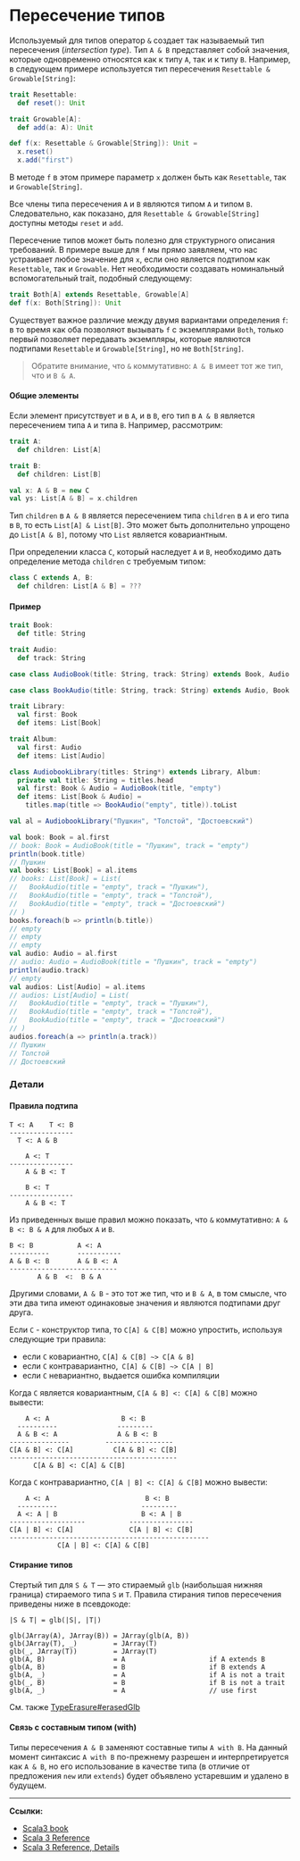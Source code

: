 # Пересечение типов

Используемый для типов оператор `&` создает так называемый тип пересечения (_intersection type_). 
Тип `A & B` представляет собой значения, которые одновременно относятся как к типу `A`, так и к типу `B`. 
Например, в следующем примере используется тип пересечения `Resettable & Growable[String]`:

```scala
trait Resettable:
  def reset(): Unit

trait Growable[A]:
  def add(a: A): Unit

def f(x: Resettable & Growable[String]): Unit =
  x.reset()
  x.add("first")
```

В методе `f` в этом примере параметр `x` должен быть как `Resettable`, так и `Growable[String]`.

Все члены типа пересечения `A` и `B` являются типом `A` и типом `B`. 
Следовательно, как показано, для `Resettable & Growable[String]` доступны методы `reset` и `add`.

Пересечение типов может быть полезно для структурного описания требований.
В примере выше для `f` мы прямо заявляем, что нас устраивает любое значение для `x`, 
если оно является подтипом как `Resettable`, так и `Growable`. 
Нет необходимости создавать номинальный вспомогательный trait, подобный следующему:

```scala
trait Both[A] extends Resettable, Growable[A]
def f(x: Both[String]): Unit
```

Существует важное различие между двумя вариантами определения `f`: 
в то время как оба позволяют вызывать `f` с экземплярами `Both`, 
только первый позволяет передавать экземпляры, которые являются подтипами `Resettable` и `Growable[String]`, 
но не `Both[String]`.

> Обратите внимание, что `&` коммутативно: `A & B` имеет тот же тип, что и `B & A`.


#### Общие элементы

Если элемент присутствует и в `A`, и в `B`, его тип в `A & B` является пересечением типа `A` и типа `B`. 
Например, рассмотрим:

```scala
trait A:
  def children: List[A]

trait B:
  def children: List[B]

val x: A & B = new C
val ys: List[A & B] = x.children
```

Тип `children` в `A & B` является пересечением типа `children` в `A` и его типа в `B`, то есть `List[A] & List[B]`. 
Это может быть дополнительно упрощено до `List[A & B]`, потому что `List` является ковариантным.

При определении класса `C`, который наследует `A` и `B`, 
необходимо дать определение метода `children` с требуемым типом:

```scala
class C extends A, B:
  def children: List[A & B] = ???
```

#### Пример

```scala
trait Book:
  def title: String

trait Audio:
  def track: String

case class AudioBook(title: String, track: String) extends Book, Audio

case class BookAudio(title: String, track: String) extends Audio, Book

trait Library:
  val first: Book
  def items: List[Book]

trait Album:
  val first: Audio
  def items: List[Audio]

class AudiobookLibrary(titles: String*) extends Library, Album:
  private val title: String = titles.head
  val first: Book & Audio = AudioBook(title, "empty")
  def items: List[Book & Audio] =
    titles.map(title => BookAudio("empty", title)).toList

val al = AudiobookLibrary("Пушкин", "Толстой", "Достоевский")
```

```scala
val book: Book = al.first
// book: Book = AudioBook(title = "Пушкин", track = "empty")
println(book.title)
// Пушкин
val books: List[Book] = al.items
// books: List[Book] = List(
//   BookAudio(title = "empty", track = "Пушкин"),
//   BookAudio(title = "empty", track = "Толстой"),
//   BookAudio(title = "empty", track = "Достоевский")
// )
books.foreach(b => println(b.title))
// empty
// empty
// empty
val audio: Audio = al.first
// audio: Audio = AudioBook(title = "Пушкин", track = "empty")
println(audio.track)
// empty
val audios: List[Audio] = al.items
// audios: List[Audio] = List(
//   BookAudio(title = "empty", track = "Пушкин"),
//   BookAudio(title = "empty", track = "Толстой"),
//   BookAudio(title = "empty", track = "Достоевский")
// )
audios.foreach(a => println(a.track))
// Пушкин
// Толстой
// Достоевский
```

### Детали

#### Правила подтипа

```
T <: A    T <: B
----------------
  T <: A & B

    A <: T
----------------
    A & B <: T

    B <: T
----------------
    A & B <: T
```

Из приведенных выше правил можно показать, что `&` коммутативно: `A & B <: B & A` для любых `A` и `B`.

```
B <: B           A <: A
----------       -----------
A & B <: B       A & B <: A
---------------------------
       A & B  <:  B & A
```

Другими словами, `A & B` - это тот же тип, что и `B & A`, в том смысле, 
что эти два типа имеют одинаковые значения и являются подтипами друг друга.

Если `C` - конструктор типа, то `C[A] & C[B]` можно упростить, используя следующие три правила:
- если `C` ковариантно, `C[A] & C[B] ~> C[A & B]`
- если `C` контравариантно,` C[A] & C[B] ~> C[A | B]`
- если `C` невариантно, выдается ошибка компиляции

Когда `C` является ковариантным, `C[A & B] <: C[A] & C[B]` можно вывести:

```
    A <: A                  B <: B
  ----------               ---------
  A & B <: A               A & B <: B
---------------         -----------------
C[A & B] <: C[A]          C[A & B] <: C[B]
------------------------------------------
      C[A & B] <: C[A] & C[B]
```

Когда `C` контравариантно, `C[A | B] <: C[A] & C[B]` можно вывести:

```
    A <: A                        B <: B
  ----------                     ---------
  A <: A | B                     B <: A | B
-------------------           ----------------
C[A | B] <: C[A]              C[A | B] <: C[B]
--------------------------------------------------
            C[A | B] <: C[A] & C[B]
```

#### Стирание типов

Стертый тип для `S & T` — это стираемый `glb` (наибольшая нижняя граница) стираемого типа `S` и `T`. 
Правила стирания типов пересечения приведены ниже в псевдокоде:

```
|S & T| = glb(|S|, |T|)

glb(JArray(A), JArray(B)) = JArray(glb(A, B))
glb(JArray(T), _)         = JArray(T)
glb(_, JArray(T))         = JArray(T)
glb(A, B)                 = A                     if A extends B
glb(A, B)                 = B                     if B extends A
glb(A, _)                 = A                     if A is not a trait
glb(_, B)                 = B                     if B is not a trait
glb(A, _)                 = A                     // use first
```

См. также [TypeErasure#erasedGlb](https://github.com/lampepfl/dotty/blob/main/compiler/src/dotty/tools/dotc/core/TypeErasure.scala#L431)

#### Связь с составным типом (with)

Типы пересечения `A & B` заменяют составные типы `A with B`. 
На данный момент синтаксис `A with B` по-прежнему разрешен и интерпретируется как `A & B`, 
но его использование в качестве типа (в отличие от предложения `new` или `extends`) 
будет объявлено устаревшим и удалено в будущем.


---

**Ссылки:**
- [Scala3 book](https://docs.scala-lang.org/scala3/book/types-intersection.html)
- [Scala 3 Reference](https://docs.scala-lang.org/scala3/reference/new-types/intersection-types.html)
- [Scala 3 Reference, Details](https://docs.scala-lang.org/scala3/reference/new-types/intersection-types-spec.html)
